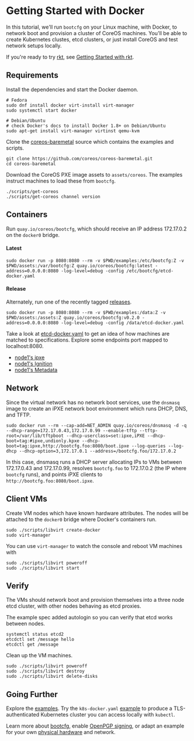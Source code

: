 

# Getting Started with Docker

In this tutorial, we'll run `bootcfg` on your Linux machine, with Docker, to network boot and provision a cluster of CoreOS machines. You'll be able to create Kubernetes clustes, etcd clusters, or just install CoreOS and test network setups locally.

If you're ready to try [rkt](https://coreos.com/rkt/docs/latest/), see [Getting Started with rkt](getting-started-rkt.md).

## Requirements

Install the dependencies and start the Docker daemon.

    # Fedora
    sudo dnf install docker virt-install virt-manager
    sudo systemctl start docker

    # Debian/Ubuntu
    # check Docker's docs to install Docker 1.8+ on Debian/Ubuntu
    sudo apt-get install virt-manager virtinst qemu-kvm

Clone the [coreos-baremetal](https://github.com/coreos/coreos-baremetal) source which contains the examples and scripts.

    git clone https://github.com/coreos/coreos-baremetal.git
    cd coreos-baremetal

Download the CoreOS PXE image assets to `assets/coreos`. The examples instruct machines to load these from `bootcfg`.

    ./scripts/get-coreos
    ./scripts/get-coreos channel version

## Containers

Run `quay.io/coreos/bootcfg`, which should receive an IP address 172.17.0.2 on the `docker0` bridge.

#### Latest

    sudo docker run -p 8080:8080 --rm -v $PWD/examples:/etc/bootcfg:Z -v $PWD/assets:/var/bootcfg:Z quay.io/coreos/bootcfg:latest -address=0.0.0.0:8080 -log-level=debug -config /etc/bootcfg/etcd-docker.yaml

#### Release

Alternately, run one of the recently tagged [releases](https://github.com/coreos/coreos-baremetal/releases).

    sudo docker run -p 8080:8080 --rm -v $PWD/examples:/data:Z -v $PWD/assets:/assets:Z quay.io/coreos/bootcfg:v0.2.0 -address=0.0.0.0:8080 -log-level=debug -config /data/etcd-docker.yaml

Take a look at [etcd-docker.yaml](../examples/etcd-docker.yaml) to get an idea of how machines are matched to specifications. Explore some endpoints port mapped to localhost:8080.

* [node1's ipxe](http://127.0.0.1:8080/ipxe?uuid=16e7d8a7-bfa9-428b-9117-363341bb330b)
* [node1's Ignition](http://127.0.0.1:8080/ignition?uuid=16e7d8a7-bfa9-428b-9117-363341bb330b)
* [node1's Metadata](http://127.0.0.1:8080/metadata?uuid=16e7d8a7-bfa9-428b-9117-363341bb330b)

## Network

Since the virtual network has no network boot services, use the `dnsmasq` image to create an iPXE network boot environment which runs DHCP, DNS, and TFTP.

    sudo docker run --rm --cap-add=NET_ADMIN quay.io/coreos/dnsmasq -d -q --dhcp-range=172.17.0.43,172.17.0.99 --enable-tftp --tftp-root=/var/lib/tftpboot --dhcp-userclass=set:ipxe,iPXE --dhcp-boot=tag:#ipxe,undionly.kpxe --dhcp-boot=tag:ipxe,http://bootcfg.foo:8080/boot.ipxe --log-queries --log-dhcp --dhcp-option=3,172.17.0.1 --address=/bootcfg.foo/172.17.0.2

In this case, dnsmasq runs a DHCP server allocating IPs to VMs between 172.17.0.43 and 172.17.0.99, resolves `bootcfg.foo` to 172.17.0.2 (the IP where `bootcfg` runs), and points iPXE clients to `http://bootcfg.foo:8080/boot.ipxe`.

## Client VMs

Create VM nodes which have known hardware attributes. The nodes will be attached to the `docker0` bridge where Docker's containers run.

    sudo ./scripts/libvirt create-docker
    sudo virt-manager

You can use `virt-manager` to watch the console and reboot VM machines with

    sudo ./scripts/libvirt poweroff
    sudo ./scripts/libvirt start

## Verify

The VMs should network boot and provision themselves into a three node etcd cluster, with other nodes behaving as etcd proxies.

The example spec added autologin so you can verify that etcd works between nodes.

    systemctl status etcd2
    etcdctl set /message hello
    etcdctl get /message

Clean up the VM machines.

    sudo ./scripts/libvirt poweroff
    sudo ./scripts/libvirt destroy
    sudo ./scripts/libvirt delete-disks

## Going Further

Explore the [examples](../examples). Try the `k8s-docker.yaml` [example](../examples/README.md#kubernetes) to produce a TLS-authenticated Kubernetes cluster you can access locally with `kubectl`.

Learn more about [bootcfg](bootcfg.md), enable [OpenPGP signing](openpgp.md), or adapt an example for your own [physical hardware](physical-hardware.md) and network.
